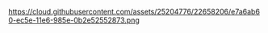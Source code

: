https://cloud.githubusercontent.com/assets/25204776/22658206/e7a6ab60-ec5e-11e6-985e-0b2e52552873.png
